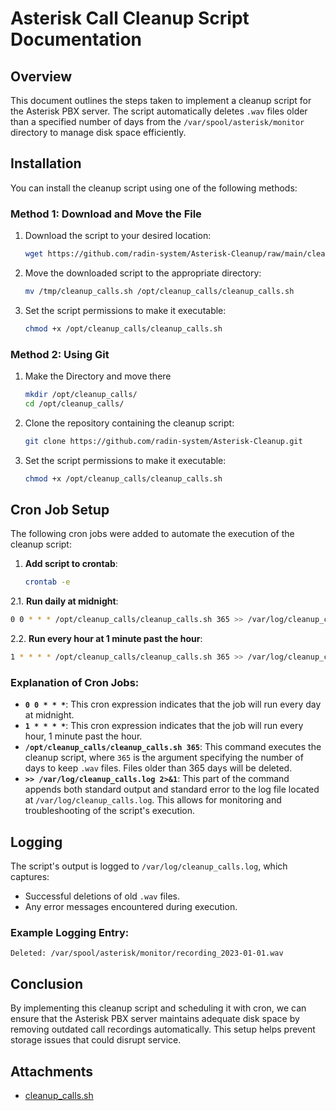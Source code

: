 # Asterisk Call Cleanup Script Documentation

## Overview
This document outlines the steps taken to implement a cleanup script for the Asterisk PBX server. The script automatically deletes `.wav` files older than a specified number of days from the `/var/spool/asterisk/monitor` directory to manage disk space efficiently.

## Installation
You can install the cleanup script using one of the following methods:

### Method 1: Download and Move the File
1. Download the script to your desired location:
   ```bash
   wget https://github.com/radin-system/Asterisk-Cleanup/raw/main/cleanup_calls.sh -O /tmp/cleanup_calls.sh
   ```
2. Move the downloaded script to the appropriate directory:
   ```bash
   mv /tmp/cleanup_calls.sh /opt/cleanup_calls/cleanup_calls.sh
   ```
3. Set the script permissions to make it executable:
   ```bash
   chmod +x /opt/cleanup_calls/cleanup_calls.sh
   ```

### Method 2: Using Git
1. Make the Directory and move there
   ```bash
   mkdir /opt/cleanup_calls/
   cd /opt/cleanup_calls/
   ```
2. Clone the repository containing the cleanup script:
   ```bash
   git clone https://github.com/radin-system/Asterisk-Cleanup.git
   ```
3. Set the script permissions to make it executable:
   ```bash
   chmod +x /opt/cleanup_calls/cleanup_calls.sh
   ```

## Cron Job Setup
The following cron jobs were added to automate the execution of the cleanup script:


1. **Add script to crontab**:
   ```bash
   crontab -e
   ```

2.1. **Run daily at midnight**:
   ```bash
   0 0 * * * /opt/cleanup_calls/cleanup_calls.sh 365 >> /var/log/cleanup_calls.log 2>&1 
   ```

2.2. **Run every hour at 1 minute past the hour**:
   ```bash
   1 * * * * /opt/cleanup_calls/cleanup_calls.sh 365 >> /var/log/cleanup_calls.log 2>&1
   ```

### Explanation of Cron Jobs:
- **`0 0 * * *`**: This cron expression indicates that the job will run every day at midnight.
- **`1 * * * *`**: This cron expression indicates that the job will run every hour, 1 minute past the hour.
- **`/opt/cleanup_calls/cleanup_calls.sh 365`**: This command executes the cleanup script, where `365` is the argument specifying the number of days to keep `.wav` files. Files older than 365 days will be deleted.
- **`>> /var/log/cleanup_calls.log 2>&1`**: This part of the command appends both standard output and standard error to the log file located at `/var/log/cleanup_calls.log`. This allows for monitoring and troubleshooting of the script's execution.

## Logging
The script's output is logged to `/var/log/cleanup_calls.log`, which captures:
- Successful deletions of old `.wav` files.
- Any error messages encountered during execution.
  
### Example Logging Entry:
```
Deleted: /var/spool/asterisk/monitor/recording_2023-01-01.wav
```

## Conclusion
By implementing this cleanup script and scheduling it with cron, we can ensure that the Asterisk PBX server maintains adequate disk space by removing outdated call recordings automatically. This setup helps prevent storage issues that could disrupt service.

## Attachments
- [cleanup_calls.sh](path_to_your_script/cleanup_calls.sh)
